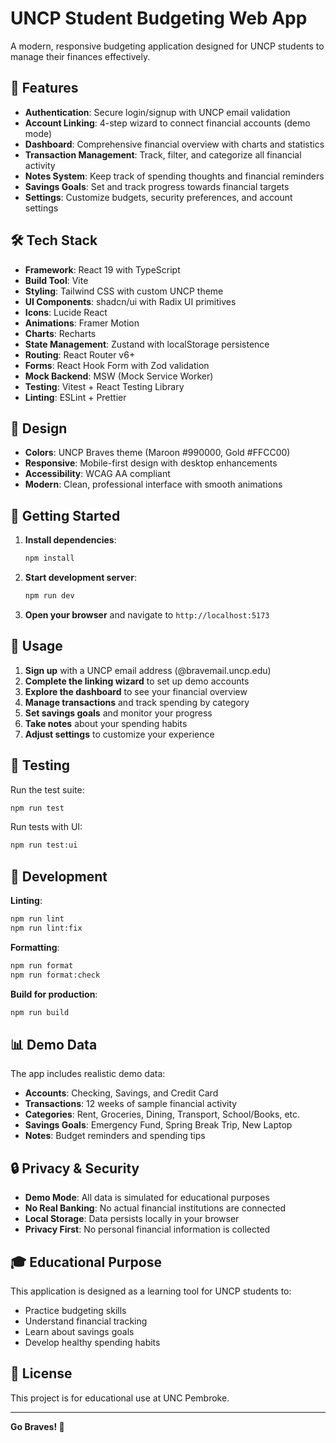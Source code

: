 # UNCP Student Budgeting Web App

A modern, responsive budgeting application designed for UNCP students to manage their finances effectively.

## 🎯 Features

- **Authentication**: Secure login/signup with UNCP email validation
- **Account Linking**: 4-step wizard to connect financial accounts (demo mode)
- **Dashboard**: Comprehensive financial overview with charts and statistics
- **Transaction Management**: Track, filter, and categorize all financial activity
- **Notes System**: Keep track of spending thoughts and financial reminders
- **Savings Goals**: Set and track progress towards financial targets
- **Settings**: Customize budgets, security preferences, and account settings

## 🛠️ Tech Stack

- **Framework**: React 19 with TypeScript
- **Build Tool**: Vite
- **Styling**: Tailwind CSS with custom UNCP theme
- **UI Components**: shadcn/ui with Radix UI primitives
- **Icons**: Lucide React
- **Animations**: Framer Motion
- **Charts**: Recharts
- **State Management**: Zustand with localStorage persistence
- **Routing**: React Router v6+
- **Forms**: React Hook Form with Zod validation
- **Mock Backend**: MSW (Mock Service Worker)
- **Testing**: Vitest + React Testing Library
- **Linting**: ESLint + Prettier

## 🎨 Design

- **Colors**: UNCP Braves theme (Maroon #990000, Gold #FFCC00)
- **Responsive**: Mobile-first design with desktop enhancements
- **Accessibility**: WCAG AA compliant
- **Modern**: Clean, professional interface with smooth animations

## 🚀 Getting Started

1. **Install dependencies**:
   ```bash
   npm install
   ```

2. **Start development server**:
   ```bash
   npm run dev
   ```

3. **Open your browser** and navigate to `http://localhost:5173`

## 📱 Usage

1. **Sign up** with a UNCP email address (@bravemail.uncp.edu)
2. **Complete the linking wizard** to set up demo accounts
3. **Explore the dashboard** to see your financial overview
4. **Manage transactions** and track spending by category
5. **Set savings goals** and monitor your progress
6. **Take notes** about your spending habits
7. **Adjust settings** to customize your experience

## 🧪 Testing

Run the test suite:
```bash
npm run test
```

Run tests with UI:
```bash
npm run test:ui
```

## 🔧 Development

**Linting**:
```bash
npm run lint
npm run lint:fix
```

**Formatting**:
```bash
npm run format
npm run format:check
```

**Build for production**:
```bash
npm run build
```

## 📊 Demo Data

The app includes realistic demo data:
- **Accounts**: Checking, Savings, and Credit Card
- **Transactions**: 12 weeks of sample financial activity
- **Categories**: Rent, Groceries, Dining, Transport, School/Books, etc.
- **Savings Goals**: Emergency Fund, Spring Break Trip, New Laptop
- **Notes**: Budget reminders and spending tips

## 🔒 Privacy & Security

- **Demo Mode**: All data is simulated for educational purposes
- **No Real Banking**: No actual financial institutions are connected
- **Local Storage**: Data persists locally in your browser
- **Privacy First**: No personal financial information is collected

## 🎓 Educational Purpose

This application is designed as a learning tool for UNCP students to:
- Practice budgeting skills
- Understand financial tracking
- Learn about savings goals
- Develop healthy spending habits

## 📝 License

This project is for educational use at UNC Pembroke.

---

**Go Braves! 🏹**